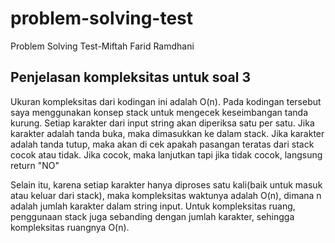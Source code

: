 # problem-solving-test
Problem Solving Test-Miftah Farid Ramdhani


## Penjelasan kompleksitas untuk soal 3

Ukuran kompleksitas dari kodingan ini adalah O(n).
Pada kodingan tersebut saya menggunakan konsep stack untuk mengecek keseimbangan tanda kurung.
Setiap karakter dari input string akan diperiksa satu per satu. Jika karakter adalah tanda buka,
maka dimasukkan ke dalam stack. Jika karakter adalah tanda tutup, maka akan di cek apakah
pasangan teratas dari stack cocok atau tidak. Jika cocok, maka lanjutkan tapi jika tidak cocok,
langsung return "NO"

Selain itu, karena setiap karakter hanya diproses satu kali(baik untuk masuk atau keluar dari stack),
maka kompleksitas waktunya adalah O(n), dimana n adalah jumlah karakter dalam string input.
Untuk kompleksitas ruang, penggunaan stack juga sebanding dengan jumlah karakter,
sehingga kompleksitas ruangnya O(n).